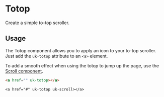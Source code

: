 # Totop

<p id="toptext" class="text docsLeadText">Create a simple to-top scroller.</p>

## Usage

The Totop component allows you to apply an icon to your to-top scroller. Just add the `uk-totop` attribute to an `<a>` element.

To add a smooth effect when using the totop to jump up the page, use the [Scroll component](scroll.md).

```html
<a href="" uk-totop></a>
```

```example
<a href="#" uk-totop uk-scroll></a>
```